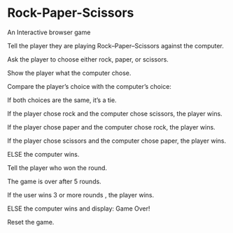 # Rock-Paper-Scissors
An Interactive browser game

Tell the player they are playing Rock–Paper–Scissors against the computer.

Ask the player to choose either rock, paper, or scissors.

Show the player what the computer chose.

Compare the player’s choice with the computer’s choice:

If both choices are the same, it’s a tie.

If the player chose rock and the computer chose scissors, the player wins.

If the player chose paper and the computer chose rock, the player wins.

If the player chose scissors and the computer chose paper, the player wins.

ELSE the computer wins.

Tell the player who won the round.

The game is over after 5 rounds.

If the user wins 3 or more rounds , the player wins.

ELSE the computer wins and display: Game Over!

Reset the game.


